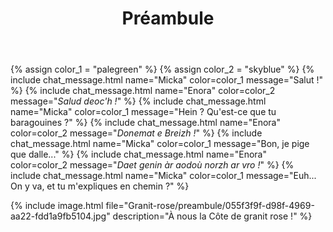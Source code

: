 ﻿---
title: "Préambule"
permalink: /Granit-rose/preambule/
sidebar:
  nav: "granit_rose"
---

{% assign color_1 = "palegreen" %}
{% assign color_2 = "skyblue" %}
{% include chat_message.html name="Micka" color=color_1 message="Salut !" %}
{% include chat_message.html name="Enora" color=color_2 message="*Salud deoc'h !*" %}
{% include chat_message.html name="Micka" color=color_1 message="Hein ? Qu'est-ce que tu baragouines ?" %}
{% include chat_message.html name="Enora" color=color_2 message="*Donemat e Breizh !*" %}
{% include chat_message.html name="Micka" color=color_1 message="Bon, je pige que dalle..." %}
{% include chat_message.html name="Enora" color=color_2 message="*Daet genin àr aodoù norzh ar vro !*" %}
{% include chat_message.html name="Micka" color=color_1 message="Euh... On y va, et tu m'expliques en chemin ?" %}

{% include image.html file="Granit-rose/preambule/055f3f9f-d98f-4969-aa22-fdd1a9fb5104.jpg" description="À nous la Côte de granit rose !" %}
